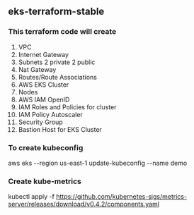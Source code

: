 ## eks-terraform-stable

### This terraform code will create 
1. VPC
2. Internet Gateway 
3. Subnets 2 private 2 public
4. Nat Gateway
5. Routes/Route Associations 
6. AWS EKS Cluster
7. Nodes
8. AWS IAM OpenID
9. IAM Roles and  Policies for cluster
10. IAM Policy Autoscaler 
11. Security Group
12. Bastion Host for EKS Cluster

### To create kubeconfig


aws eks --region us-east-1 update-kubeconfig --name demo

 ### Create kube-metrics 
 
 kubectl apply -f https://github.com/kubernetes-sigs/metrics-server/releases/download/v0.4.2/components.yaml

